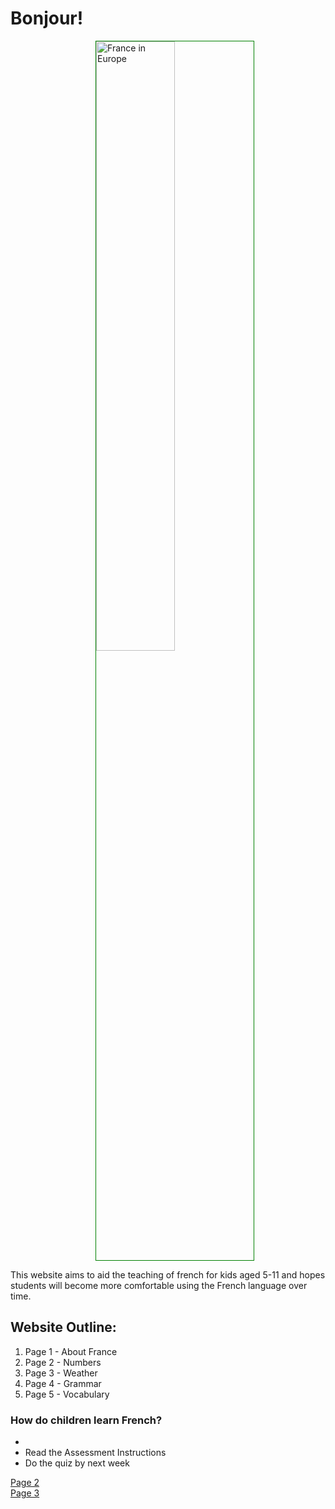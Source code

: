 <h1> Bonjour!</h1> 

<a href="https://study.com/cimages/multimages/16/europe_tricolor_flags.png"
title="View Image Source">
<img style= "width:50%; border:1px solid green; margin-left:27%;"
src="https://study.com/cimages/multimages/16/europe_tricolor_flags.png"
  alt="France in Europe" >
</a>

<p>This website aims to aid the teaching of french for kids aged 5-11 and hopes students will become more comfortable using the French language over time.</p>

  
<h2> Website Outline:</h2> 
  <ol>
  <li> Page 1 - About France </li>
  <li> Page 2 - Numbers </li>
  <li> Page 3 - Weather </li>
  <li> Page 4 - Grammar </li>
  <li> Page 5 - Vocabulary </li>  
  </ol>

  <h3> How do children learn French? </h3> 
  <ul>
  <li></li>
  <li>Read the Assessment Instructions</li>
  <li>Do the quiz by next week</li>
   
  </ul>

<p> 
  <a href="page2.html">Page 2</a> <br>
  <a href="page3.html">Page 3</a>
</p>
